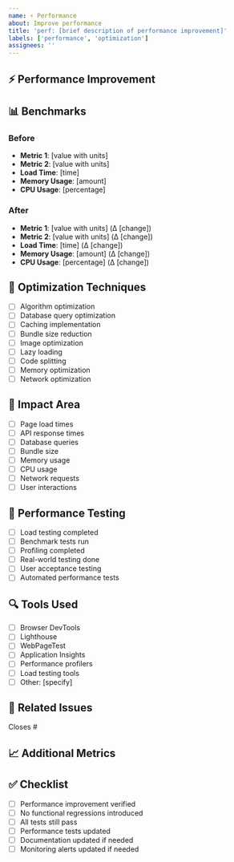 ```yaml
---
name: ⚡ Performance
about: Improve performance
title: 'perf: [brief description of performance improvement]'
labels: ['performance', 'optimization']
assignees: ''
---
```


## ⚡ Performance Improvement
<!-- Describe what performance issue was addressed -->

## 📊 Benchmarks
<!-- Provide before and after performance metrics -->

### Before
- **Metric 1**: [value with units]
- **Metric 2**: [value with units]
- **Load Time**: [time]
- **Memory Usage**: [amount]
- **CPU Usage**: [percentage]

### After
- **Metric 1**: [value with units] (Δ [change])
- **Metric 2**: [value with units] (Δ [change])
- **Load Time**: [time] (Δ [change])
- **Memory Usage**: [amount] (Δ [change])
- **CPU Usage**: [percentage] (Δ [change])

## 🔧 Optimization Techniques
<!-- What optimization techniques were used? -->
- [ ] Algorithm optimization
- [ ] Database query optimization
- [ ] Caching implementation
- [ ] Bundle size reduction
- [ ] Image optimization
- [ ] Lazy loading
- [ ] Code splitting
- [ ] Memory optimization
- [ ] Network optimization

## 🎯 Impact Area
<!-- What area of the application was optimized? -->
- [ ] Page load times
- [ ] API response times
- [ ] Database queries
- [ ] Bundle size
- [ ] Memory usage
- [ ] CPU usage
- [ ] Network requests
- [ ] User interactions

## 🧪 Performance Testing
<!-- How was the performance improvement validated? -->
- [ ] Load testing completed
- [ ] Benchmark tests run
- [ ] Profiling completed
- [ ] Real-world testing done
- [ ] User acceptance testing
- [ ] Automated performance tests

## 🔍 Tools Used
<!-- What tools were used for optimization and testing? -->
- [ ] Browser DevTools
- [ ] Lighthouse
- [ ] WebPageTest
- [ ] Application Insights
- [ ] Performance profilers
- [ ] Load testing tools
- [ ] Other: [specify]

## 🔗 Related Issues
<!-- Link to any related issues -->
Closes #

## 📈 Additional Metrics
<!-- Any additional performance metrics or considerations -->

## ✅ Checklist
- [ ] Performance improvement verified
- [ ] No functional regressions introduced
- [ ] All tests still pass
- [ ] Performance tests updated
- [ ] Documentation updated if needed
- [ ] Monitoring alerts updated if needed